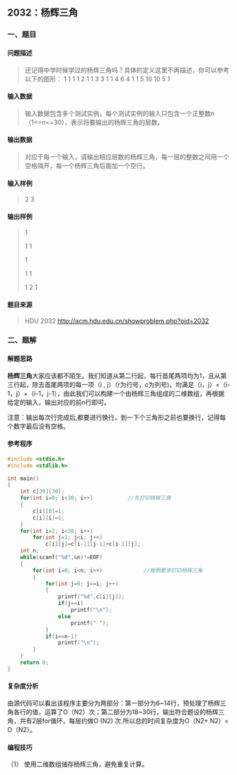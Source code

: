 ##   2032：杨辉三角

### 一、题目

#### 问题描述

> 还记得中学时候学过的杨辉三角吗？具体的定义这里不再描述，你可以参考以下的图形：
>  1
>  1 1
>  1 2 1
>  1 3 3 1
>  1 4 6 4 1
>  1 5 10 10 5 1

####  输入数据

> 输入数据包含多个测试实例，每个测试实例的输入只包含一个正整数n（1<=n<=30），表示将要输出的杨辉三角的层数。

#### 输出数据

> 对应于每一个输入，请输出相应层数的杨辉三角，每一层的整数之间用一个空格隔开，每一个杨辉三角后面加一个空行。

#### 输入样例

> 2 3

####  输出样例

> 1
>
> 1 1
>
>  
>
> 1
>
> 1 1
>
> 1 2 1

####  题目来源

> HDU 2032 http://acm.hdu.edu.cn/showproblem.php?pid=2032

### 二、题解

####  解题思路

**杨辉三角**大家应该都不陌生。我们知道从第二行起，每行首尾两项均为1，且从第三行起，除去首尾两项的每一项（i , j）（r为行号，c为列号)，均满足（i，j）=（i-1，j）+（i-1，j-1），由此我们可以构建一个由杨辉三角组成的二维数组，再根据给定的输入，输出对应的前n行即可。

注意：输出每次行完成后,都要进行换行，到一下个三角形之前也要换行，记得每个数字最后没有空格。

####  参考程序

```c++
#include <stdio.h>
#include <stdlib.h>

int main()
{
    int c[30][30];
    for(int i=0; i<30; i++)           //先打印杨辉三角
    {
        c[i][0]=1;
        c[i][i]=1;
    }
    for(int i=2; i<30; i++)
        for(int j=1; j<i; j++)
            c[i][j]=c[i-1][j-1]+c[i-1][j];
    int n;
    while(scanf("%d",&n)!=EOF)
    {
        for(int i=0; i<n; i++)             //按照要求打印杨辉三角
        {
            for(int j=0; j<=i; j++)
            {
                printf("%d",c[i][j]);
                if(j==i)
                    printf("\n");
                else
                    printf(" ");
            }
            if(i==n-1)
                printf("\n");
        }
    }
    return 0;
}
```

####  复杂度分析

 由源代码可以看出该程序主要分为两部分：第一部分为6~14行，预处理了杨辉三角各行的值，运算了O（N2）次；第二部分为18~30行，输出符合题设的杨辉三角，共有2层for循环，每层约做O (N2) 次.所以总的时间复杂度为O（N2+ N2）= O（N2）。

####  编程技巧

 （1）   使用二维数组储存杨辉三角，避免重复计算。

